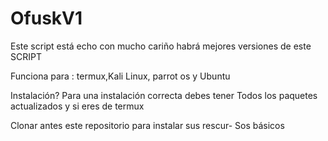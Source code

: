 # OfuskV1
Este script está echo con mucho cariño habrá mejores versiones de este SCRIPT

Funciona para : termux,Kali Linux, parrot os y Ubuntu

Instalación? Para una instalación correcta debes tener
Todos los paquetes actualizados y si eres de termux

Clonar antes este repositorio para instalar sus rescur-
Sos básicos
